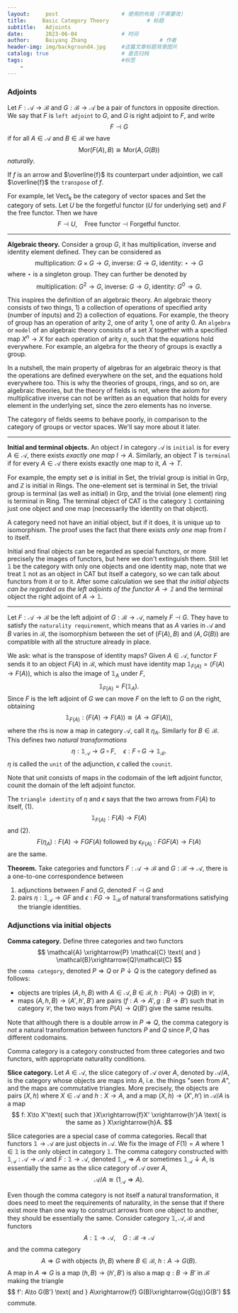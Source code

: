 ```yaml
---
layout:     post   				    # 使用的布局（不需要改）
title:     Basic Category Theory 			# 标题 
subtitle:   Adjoints
date:       2023-06-04 				# 时间
author:     Baiyang Zhang 						# 作者
header-img: img/background4.jpg 	#这篇文章标题背景图片
catalog: true 						# 是否归档
tags:								#标签
    - 
---
```


### Adjoints

Let $F: \mathcal{A}\to \mathcal{B}$ and $G: \mathcal{B}\to \mathcal{A}$ be a pair of functors in opposite direction. We say that $F$ is `left adjoint` to $G$, and $G$ is right adjoint to $F$, and write 
$$
F \dashv G
$$
if for all $A \in  \mathcal{A}$ and $B \in\mathcal{B}$ we have 
$$
\text{Mor}(F(A),B) \cong \text{Mor}(A,G(B))
$$
*naturally*.

If $f$ is an arrow and $\overline{f}$ its counterpart under adjointion, we call $\overline{f}$ the `transpose` of $f$.

For example, let $\text{Vect}_ {k}$ be the category of vector spaces and $\text{Set}$ the category of sets. Let $U$ be the forgetful functor ($U$ for underlying set) and $F$ the free functor. Then we have 
$$
F\dashv U,\quad  \text{Free functor} \dashv \text{Forgetful functor}.
$$

- - -

**Algebraic theory.** Consider a group $G$, it has multiplication, inverse and identity element defined. They can be considered as 
$$
\text{multiplication: } G\times G\to G,\;\text{inverse: } G\to G,\; \text{identity: } \star\to G
$$
where $\star$ is a singleton group. They can further be denoted by 
$$
\text{multiplication: } G^{2}\to G,\;\text{inverse: } G\to G,\; \text{identity: } G^{0}\to G.
$$

This inspires the definition of an algebraic theory. An algebraic theory consists of two things, 1) a collection of operations of specified arity (number of inputs) and 2) a collection of equations. For example, the theory of group has an operation of arity $2$, one of arity $1$, one of arity $0$. An `algebra` or `model` of an algebraic theory consists of a set $X$ together with a specified map $X^{n}\to X$ for each operation of arity $n$, such that the equations hold everywhere. For example, an algebra for the theory of groups is exactly a group.

In a nutshell, the main property of algebras for an algebraic theory is that the operations are defined everywhere on the set, and the equations hold everywhere too. This is why the theories of groups, rings, and so on, are algebraic theories, but the theory of fields is not, where the axiom for multiplicative inverse can not be written as an equation that holds for every element in the underlying set, since the zero elements has no inverse.

The category of fields seems to behave poorly, in comparison to the category of groups or vector spaces. We'll say more about it later. 

- - -

**Initial and terminal objects.** An object $I$ in category $\mathcal{A}$ is `initial` is for every $A\in\mathcal{A}$, there exists *exactly one map* $I\to A$. Similarly, an object $T$ is `terminal` if for every $A\in\mathcal{A}$ there exists exactly one map to it, $A\to T$.

For example, the empty set $\emptyset$ is initial in $\text{Set}$, the trivial group is initial in $\text{Grp}$, and $\mathbb{Z}$ is initial in $\text{Rings}$. The one-element set is terminal in $\text{Set}$, the trivial group is terminal (as well as initial) in $\text{Grp}$, and the trivial (one element) ring is terminal in $\text{Ring}$. The terminal object of $\text{CAT}$ is the category $\mathbb{1}$ containing just one object and one map (necessarily the identity on that object).

A category need not have an initial object, but if it does, it is unique up to isomorphism. The proof uses the fact that there exists *only one* map from $I$ to itself.

Initial and final objects can be regarded as special functors, or more precisely the images of functors, but here we don't extinguish them. Still let $\mathbb{1}$ be the category with only one objects and one identity map, note that we treat $\mathbb{1}$ not as an object in $\text{CAT}$ but itself a category, so we can talk about functors from it or to it. After some calculation we see that *the initial objects can be regarded as the left adjoints of the functor $A\to \mathbb{1}$* and the terminal object the right adjoint of $A\to \mathbb{1}$.

- - -

Let $F: \mathcal{A}\to \mathcal{B}$ be the left adjoint of $G: \mathcal{B}\to \mathcal{A}$, namely $F \dashv G$. They have to satisfy the `naturality requirement`, which means that as $A$ varies in $\mathcal{A}$ and $B$ varies in $\mathcal{B}$, the isomorphism between the set of $(F(A),B)$ and $(A,G(B))$ are compatible with all the structure already in place. 

We ask: what is the transpose of identity maps? Given $A\in\mathcal{A}$, functor $F$ sends it to an object $F(A)$ in $\mathcal{B}$, which must have identity map $\mathbb{1}_ {F(A)} = (F(A)\to F(A))$, which is also the image of $\mathbb{1}_ {A}$ under $F$,
$$
\mathbb{1}_ {F(A)} = F(\mathbb{1}_ {A}).
$$
Since $F$ is the left adjoint of $G$ we can move $F$ on the left to $G$ on the right, obtaining 
$$
\mathbb{1}_ {F(A)}: (F(A)\to F(A))\cong(A\to GF(A)),
$$where the rhs is now a map in category $\mathcal{A}$, call it $\eta_ {A}$.  Similarly for $B\in\mathcal{B}$. This defines two *natural transformations*
$$
\eta: \mathbb{1}_ {\mathcal{A}} \to G\,\circ\,F, \quad  \epsilon: F\,\circ\,G\to \mathbb{1}_ {\mathcal{B}}.
$$
$\eta$ is called the `unit` of the adjunction, $\epsilon$ called the `counit`.

Note that unit consists of maps in the codomain of the left adjoint functor, counit the domain of the left adjoint functor.

The `triangle identity` of $\eta$ and $\epsilon$ says that the two arrows from $F(A)$ to itself,
(1). $$
\mathbb{1}_ {F(A)}: F(A) \to F(A)
$$
and 
(2). 
$$
F(\eta_ {A}): F(A) \to FGF(A) \text{ followed by } \epsilon_ {F(A)}: FGF(A)\to F(A)
$$
are the same. 

**Theorem.** Take categories and functors $F: \mathcal{A}\to \mathcal{B}$ and $G: \mathcal{B}\to \mathcal{A}$, there is a one-to-one correspondence between
1. adjunctions between $F$ and $G$, denoted $F\dashv G$ and 
2. pairs $\eta: \mathbb{1}_ {\mathcal{A}}\to GF$ and $\epsilon: FG\to \mathbb{1}_ {\mathcal{B}}$ of natural transformations satisfying the triangle identities.

### Adjunctions via initial objects

**Comma category.** Define three categories and two functors
$$
\mathcal{A} \xrightarrow{P} \mathcal{C} \text{ and } \mathcal{B}\xrightarrow{Q}\mathcal{C}
$$
the `comma category`, denoted $P\Rightarrow Q$ or $P\downarrow Q$ is the category defined as follows:
- objects are triples $(A,h,B)$ with $A\in\mathcal{A},B\in\mathcal{B},h: P(A)\to Q(B)$ in $\mathcal{C}$,
- maps $(A,h,B)\to(A',h',B')$ are pairs $(f: A\to A',g: B\to B')$ such that in category $\mathcal{C}$, the two ways from $P(A)\to Q(B')$ give the same results.

Note that although there is a double arrow in $P\Rightarrow Q$, the comma category is *not* a natural transformation between functors $P$ and $Q$ since $P,Q$ has different codomains.

Comma category is a category constructed from three categories and two functors, with appropriate naturality conditions.

**Slice category.** Let $A\in\mathcal{A}$, the slice category of $\mathcal{A}$ over $A$, denoted by $\mathcal{A} / A$, is the category whose objects are maps into $A$, i.e. the things "seen from $A$", and the maps are commutative triangles. More precisely, the objects are pairs $(X,h)$ where $X\in\mathcal{A}$ and $h: X\to A$, and a map $(X,h)\to(X',h')$ in $\mathcal{A} / A$ is a map 
$$
f: X\to X'\text{ such that }X\xrightarrow{f}X' \xrightarrow{h'}A \text{ is the same as } X\xrightarrow{h}A.
$$

Slice categories are a special case of comma categories. Recall that functors $\mathbb{1}\to\mathcal{A}$ are just objects in $\mathcal{A}$. We fix the image of $F(1)=A$ where $1\in\mathbb{1}$ is the only object in category $\mathbb{1}$. The comma category constructed with $\mathbb{1}_ {\mathcal{A}}: \mathcal{A}\to\mathcal{A}$ and $F: \mathbb{1}\to\mathcal{A}$, denoted $\mathbb{1}_ {\mathcal{A}}\Rightarrow A$ or sometimes $\mathbb{1}_ {\mathcal{A}}\downarrow A$, is essentially the same as the slice category of $\mathcal{A}$ over $A$, 
$$
\mathcal{A} / A \cong (1_ {\mathcal{A}}\Rightarrow A).
$$

Even though the comma category is not itself a natural transformation, it does need to meet the requirements of naturality, in the sense that if there exist more than one way to construct arrows from one object to another, they should be essentially the same. Consider category $\mathbb{1}, \mathcal{A},\mathcal{B}$ and functors
$$
A: \mathbb{1}\to\mathcal{A},\quad G: \mathcal{B}\to\mathcal{A}
$$
and the comma category
$$
A\Rightarrow G \text{ with objects } (h,B) \text{ where }B\in \mathcal{B},\;h: A\to G(B).
$$
A map in $A\Rightarrow G$ is a map $(h,B)\to(h',B')$ is also a map $q: B\to B'$ in $\mathcal{B}$ making the triangle
$$
f': A\to G(B') \text{ and } A\xrightarrow{f} G(B)\xrightarrow{G(q)}G(B')
$$
commute.

